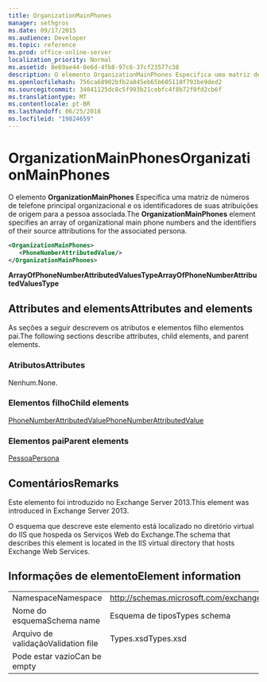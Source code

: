 ```yaml
---
title: OrganizationMainPhones
manager: sethgros
ms.date: 09/17/2015
ms.audience: Developer
ms.topic: reference
ms.prod: office-online-server
localization_priority: Normal
ms.assetid: 8e69ae44-0e6d-4fb8-97c6-37cf23577c38
description: O elemento OrganizationMainPhones Especifica uma matriz de números de telefone principal organizacional e os identificadores de suas atribuições de origem para a pessoa associada.
ms.openlocfilehash: 756ca68902bfb2a845eb65b605110f791be9ded2
ms.sourcegitcommit: 34041125dc8c5f993b21cebfc4f8b72f0fd2cb6f
ms.translationtype: MT
ms.contentlocale: pt-BR
ms.lasthandoff: 06/25/2018
ms.locfileid: "19824659"
---
```

# <a name="organizationmainphones"></a><span data-ttu-id="4a7ef-103">OrganizationMainPhones</span><span class="sxs-lookup"><span data-stu-id="4a7ef-103">OrganizationMainPhones</span></span>

<span data-ttu-id="4a7ef-104">O elemento **OrganizationMainPhones** Especifica uma matriz de números de telefone principal organizacional e os identificadores de suas atribuições de origem para a pessoa associada.</span><span class="sxs-lookup"><span data-stu-id="4a7ef-104">The **OrganizationMainPhones** element specifies an array of organizational main phone numbers and the identifiers of their source attributions for the associated persona.</span></span> 
  
```XML
<OrganizationMainPhones>
   <PhoneNumberAttributedValue/>
</OrganizationMainPhones>
```

 <span data-ttu-id="4a7ef-105">**ArrayOfPhoneNumberAttributedValuesType**</span><span class="sxs-lookup"><span data-stu-id="4a7ef-105">**ArrayOfPhoneNumberAttributedValuesType**</span></span>
## <a name="attributes-and-elements"></a><span data-ttu-id="4a7ef-106">Attributes and elements</span><span class="sxs-lookup"><span data-stu-id="4a7ef-106">Attributes and elements</span></span>

<span data-ttu-id="4a7ef-107">As seções a seguir descrevem os atributos e elementos filho elementos pai.</span><span class="sxs-lookup"><span data-stu-id="4a7ef-107">The following sections describe attributes, child elements, and parent elements.</span></span>
  
### <a name="attributes"></a><span data-ttu-id="4a7ef-108">Atributos</span><span class="sxs-lookup"><span data-stu-id="4a7ef-108">Attributes</span></span>

<span data-ttu-id="4a7ef-109">Nenhum.</span><span class="sxs-lookup"><span data-stu-id="4a7ef-109">None.</span></span>
  
### <a name="child-elements"></a><span data-ttu-id="4a7ef-110">Elementos filho</span><span class="sxs-lookup"><span data-stu-id="4a7ef-110">Child elements</span></span>

[<span data-ttu-id="4a7ef-111">PhoneNumberAttributedValue</span><span class="sxs-lookup"><span data-stu-id="4a7ef-111">PhoneNumberAttributedValue</span></span>](phonenumberattributedvalue.md)
  
### <a name="parent-elements"></a><span data-ttu-id="4a7ef-112">Elementos pai</span><span class="sxs-lookup"><span data-stu-id="4a7ef-112">Parent elements</span></span>

[<span data-ttu-id="4a7ef-113">Pessoa</span><span class="sxs-lookup"><span data-stu-id="4a7ef-113">Persona</span></span>](persona.md)
  
## <a name="remarks"></a><span data-ttu-id="4a7ef-114">Comentários</span><span class="sxs-lookup"><span data-stu-id="4a7ef-114">Remarks</span></span>

<span data-ttu-id="4a7ef-115">Este elemento foi introduzido no Exchange Server 2013.</span><span class="sxs-lookup"><span data-stu-id="4a7ef-115">This element was introduced in Exchange Server 2013.</span></span>
  
<span data-ttu-id="4a7ef-116">O esquema que descreve este elemento está localizado no diretório virtual do IIS que hospeda os Serviços Web do Exchange.</span><span class="sxs-lookup"><span data-stu-id="4a7ef-116">The schema that describes this element is located in the IIS virtual directory that hosts Exchange Web Services.</span></span>
  
## <a name="element-information"></a><span data-ttu-id="4a7ef-117">Informações de elemento</span><span class="sxs-lookup"><span data-stu-id="4a7ef-117">Element information</span></span>

|||
|:-----|:-----|
|<span data-ttu-id="4a7ef-118">Namespace</span><span class="sxs-lookup"><span data-stu-id="4a7ef-118">Namespace</span></span>  <br/> |http://schemas.microsoft.com/exchange/services/2006/types  <br/> |
|<span data-ttu-id="4a7ef-119">Nome do esquema</span><span class="sxs-lookup"><span data-stu-id="4a7ef-119">Schema name</span></span>  <br/> |<span data-ttu-id="4a7ef-120">Esquema de tipos</span><span class="sxs-lookup"><span data-stu-id="4a7ef-120">Types schema</span></span>  <br/> |
|<span data-ttu-id="4a7ef-121">Arquivo de validação</span><span class="sxs-lookup"><span data-stu-id="4a7ef-121">Validation file</span></span>  <br/> |<span data-ttu-id="4a7ef-122">Types.xsd</span><span class="sxs-lookup"><span data-stu-id="4a7ef-122">Types.xsd</span></span>  <br/> |
|<span data-ttu-id="4a7ef-123">Pode estar vazio</span><span class="sxs-lookup"><span data-stu-id="4a7ef-123">Can be empty</span></span>  <br/> ||
   

